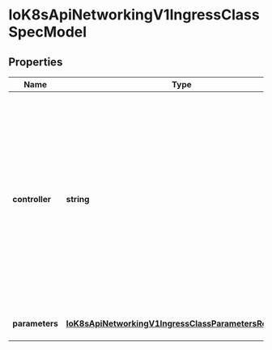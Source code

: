 # IoK8sApiNetworkingV1IngressClassSpecModel

## Properties

Name | Type | Description | Notes
------------ | ------------- | ------------- | -------------
**controller** | **string** | controller refers to the name of the controller that should handle this class. This allows for different \&quot;flavors\&quot; that are controlled by the same controller. For example, you may have different parameters for the same implementing controller. This should be specified as a domain-prefixed path no more than 250 characters in length, e.g. \&quot;acme.io/ingress-controller\&quot;. This field is immutable. | [optional] [default to undefined]
**parameters** | [**IoK8sApiNetworkingV1IngressClassParametersReference**](IoK8sApiNetworkingV1IngressClassParametersReference.md) |  | [optional] [default to undefined]


